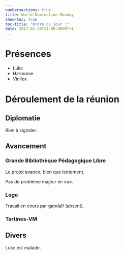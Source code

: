 ```yaml
---
numbersections: true
title: World Domination Monday
show-toc: true
toc-title: "Ordre du jour :"
date: 2017-01-30T21:00:00GMT+1
...
```


# Présences

  - Lukc
  - Harmonie
  - Vinilox

# Déroulement de la réunion

## Diplomatie

Rien à signaler.

## Avancement

### Grande Bibliothèque Pédagogique Libre

Le projet avance, bien que lentement.

Pas de problème majeur en vue.

### Logo

Travail en cours par gandalf (absent).

### Tartines-VM

## Divers

Lukc est malade.


